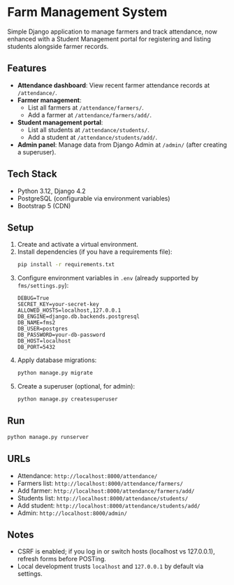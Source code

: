 # Farm Management System

Simple Django application to manage farmers and track attendance, now enhanced with a Student Management portal for registering and listing students alongside farmer records.

## Features

- **Attendance dashboard**: View recent farmer attendance records at `/attendance/`.
- **Farmer management**:
  - List all farmers at `/attendance/farmers/`.
  - Add a farmer at `/attendance/farmers/add/`.
- **Student management portal**:
  - List all students at `/attendance/students/`.
  - Add a student at `/attendance/students/add/`.
- **Admin panel**: Manage data from Django Admin at `/admin/` (after creating a superuser).

## Tech Stack

- Python 3.12, Django 4.2
- PostgreSQL (configurable via environment variables)
- Bootstrap 5 (CDN)

## Setup

1. Create and activate a virtual environment.
2. Install dependencies (if you have a requirements file):
   ```bash
   pip install -r requirements.txt
   ```
3. Configure environment variables in `.env` (already supported by `fms/settings.py`):
   ```env
   DEBUG=True
   SECRET_KEY=your-secret-key
   ALLOWED_HOSTS=localhost,127.0.0.1
   DB_ENGINE=django.db.backends.postgresql
   DB_NAME=fms2
   DB_USER=postgres
   DB_PASSWORD=your-db-password
   DB_HOST=localhost
   DB_PORT=5432
   ```
4. Apply database migrations:
   ```bash
   python manage.py migrate
   ```
5. Create a superuser (optional, for admin):
   ```bash
   python manage.py createsuperuser
   ```

## Run

```bash
python manage.py runserver
```

## URLs

- Attendance: `http://localhost:8000/attendance/`
- Farmers list: `http://localhost:8000/attendance/farmers/`
- Add farmer: `http://localhost:8000/attendance/farmers/add/`
- Students list: `http://localhost:8000/attendance/students/`
- Add student: `http://localhost:8000/attendance/students/add/`
- Admin: `http://localhost:8000/admin/`

## Notes

- CSRF is enabled; if you log in or switch hosts (localhost vs 127.0.0.1), refresh forms before POSTing.
- Local development trusts `localhost` and `127.0.0.1` by default via settings.
